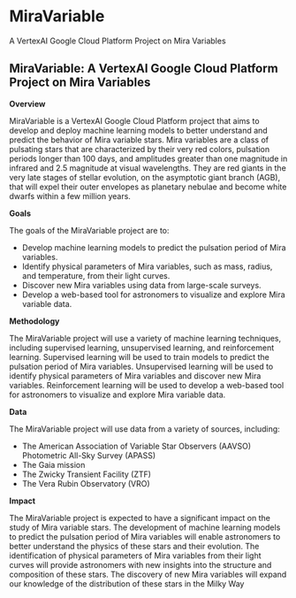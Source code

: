 # MiraVariable
A VertexAI Google Cloud Platform Project on Mira Variables

## MiraVariable: A VertexAI Google Cloud Platform Project on Mira Variables

**Overview**

MiraVariable is a VertexAI Google Cloud Platform project that aims to develop and deploy machine learning models to better understand and predict the behavior of Mira variable stars. Mira variables are a class of pulsating stars that are characterized by their very red colors, pulsation periods longer than 100 days, and amplitudes greater than one magnitude in infrared and 2.5 magnitude at visual wavelengths. They are red giants in the very late stages of stellar evolution, on the asymptotic giant branch (AGB), that will expel their outer envelopes as planetary nebulae and become white dwarfs within a few million years.

**Goals**

The goals of the MiraVariable project are to:

* Develop machine learning models to predict the pulsation period of Mira variables.
* Identify physical parameters of Mira variables, such as mass, radius, and temperature, from their light curves.
* Discover new Mira variables using data from large-scale surveys.
* Develop a web-based tool for astronomers to visualize and explore Mira variable data.

**Methodology**

The MiraVariable project will use a variety of machine learning techniques, including supervised learning, unsupervised learning, and reinforcement learning. Supervised learning will be used to train models to predict the pulsation period of Mira variables. Unsupervised learning will be used to identify physical parameters of Mira variables and discover new Mira variables. Reinforcement learning will be used to develop a web-based tool for astronomers to visualize and explore Mira variable data.

**Data**

The MiraVariable project will use data from a variety of sources, including:

* The American Association of Variable Star Observers (AAVSO) Photometric All-Sky Survey (APASS)
* The Gaia mission
* The Zwicky Transient Facility (ZTF)
* The Vera Rubin Observatory (VRO)

**Impact**

The MiraVariable project is expected to have a significant impact on the study of Mira variable stars. The development of machine learning models to predict the pulsation period of Mira variables will enable astronomers to better understand the physics of these stars and their evolution. The identification of physical parameters of Mira variables from their light curves will provide astronomers with new insights into the structure and composition of these stars. The discovery of new Mira variables will expand our knowledge of the distribution of these stars in the Milky Way
